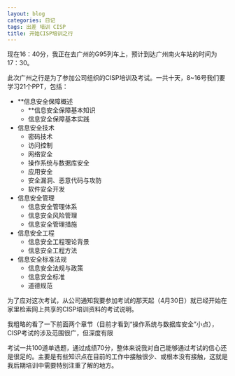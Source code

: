 ```yaml
---
layout: blog
categories: 日记
tags: 出差 培训 CISP
title: 开始CISP培训之行
---
```


现在16：40分，我正在去广州的G95列车上，预计到达广州南火车站的时间为17：30。

此次广州之行是为了参加公司组织的CISP培训及考试。一共十天，8~16号我们要学习21个PPT，包括：
* **信息安全保障概述
    * **信息安全保障基本知识
    * 信息安全保障基本实践 
* 信息安全技术
    * 密码技术
    * 访问控制
    * 网络安全
    * 操作系统与数据库安全
    * 应用安全
    * 安全漏洞、恶意代码与攻防
    * 软件安全开发
* 信息安全管理
    * 信息安全管理体系
    * 信息安全风险管理
    * 信息安全管理措施 
* 信息安全工程
    * 信息安全工程理论背景
    * 信息安全工程方法
* 信息安全标准法规
    * 信息安全法规与政策
    * 信息安全标准
    * 道德规范

为了应对这次考试，从公司通知我要参加考试的那天起（4月30日）就已经开始在家里检索网上共享的CISP培训资料的考试说明。

我粗略的看了一下前面两个章节（目前才看到“操作系统与数据库安全”小点），CISP考试的涉及范围很广，但深度有限

考试一共100道单选题，通过成绩70分，整体来说我对自己能够通过考试的信心还是很足的。主要是有些知识点在目前的工作中接触很少、或根本没有接触，这就是我后期培训中需要特别注重了解的地方。


